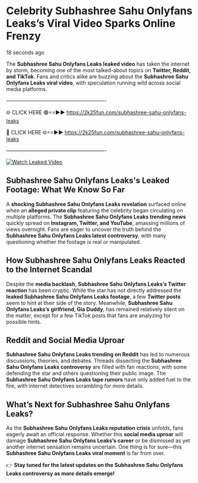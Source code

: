 # Celebrity Subhashree Sahu Onlyfans Leaks’s Viral Video Sparks Online Frenzy

18 seconds ago

The **Subhashree Sahu Onlyfans Leaks leaked video** has taken the internet by storm, becoming one of the most talked-about topics on **Twitter, Reddit, and TikTok**. Fans and critics alike are buzzing about the **Subhashree Sahu Onlyfans Leaks viral video**, with speculation running wild across social media platforms.

———————————————————-

🌐 CLICK HERE 🟢==►► https://2k25fun.com/subhashree-sahu-onlyfans-leaks

🔴 CLICK HERE 🌐==►► https://2k25fun.com/subhashree-sahu-onlyfans-leaks

———————————————————-

[![Watch Leaked Video](https://miro.medium.com/v2/resize:fit:828/format:webp/1*cilzJN44JGOrTw9NJCrNHA.gif "Watch Leaked Video")](https://2k25fun.com/subhashree-sahu-onlyfans-leaks)

## **Subhashree Sahu Onlyfans Leaks's Leaked Footage: What We Know So Far**  
A **shocking Subhashree Sahu Onlyfans Leaks revelation** surfaced online when an **alleged private clip** featuring the celebrity began circulating on multiple platforms. The **Subhashree Sahu Onlyfans Leaks trending news** quickly spread on **Instagram, Twitter, and YouTube**, amassing millions of views overnight. Fans are eager to uncover the truth behind the **Subhashree Sahu Onlyfans Leaks latest controversy**, with many questioning whether the footage is real or manipulated.  

## **How Subhashree Sahu Onlyfans Leaks Reacted to the Internet Scandal**  
Despite the **media backlash**, **Subhashree Sahu Onlyfans Leaks’s Twitter reaction** has been cryptic. While the star has not directly addressed the **leaked Subhashree Sahu Onlyfans Leaks footage**, a few **Twitter posts** seem to hint at their side of the story. Meanwhile, **Subhashree Sahu Onlyfans Leaks’s girlfriend, Gia Duddy**, has remained relatively silent on the matter, except for a few TikTok posts that fans are analyzing for possible hints.  

## **Reddit and Social Media Uproar**  
**Subhashree Sahu Onlyfans Leaks trending on Reddit** has led to numerous discussions, theories, and debates. Threads dissecting the **Subhashree Sahu Onlyfans Leaks controversy** are filled with fan reactions, with some defending the star and others questioning their public image. The **Subhashree Sahu Onlyfans Leaks tape rumors** have only added fuel to the fire, with internet detectives scrambling for more details.  

## **What’s Next for Subhashree Sahu Onlyfans Leaks?**  
As the **Subhashree Sahu Onlyfans Leaks reputation crisis** unfolds, fans eagerly await an official response. Whether this **social media uproar** will damage **Subhashree Sahu Onlyfans Leaks’s career** or be dismissed as yet another internet sensation remains uncertain. One thing is for sure—this **Subhashree Sahu Onlyfans Leaks viral moment** is far from over.  

👉 **Stay tuned for the latest updates on the Subhashree Sahu Onlyfans Leaks controversy as more details emerge!**  